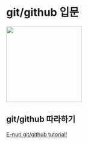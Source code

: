 # git/github 입문
<img src="https://octodex.github.com/images/maxtocat.gif" height="200">

## git/github 따라하기
[E-nuri git/github tutorial!](https://github.com/E-nuri/git_beginner)



